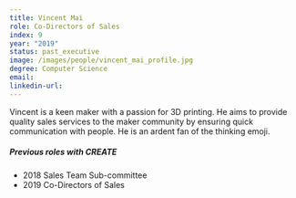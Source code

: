 ```yaml
---
title: Vincent Mai
role: Co-Directors of Sales
index: 9
year: "2019"
status: past_executive
image: /images/people/vincent_mai_profile.jpg
degree: Computer Science
email:
linkedin-url:
---
```

Vincent is a keen maker with a passion for 3D printing. He aims to provide quality sales services to the maker community by ensuring quick communication with people. He is an ardent fan of the thinking emoji.

##### Previous roles with CREATE

- 2018 Sales Team Sub-committee
- 2019 Co-Directors of Sales

